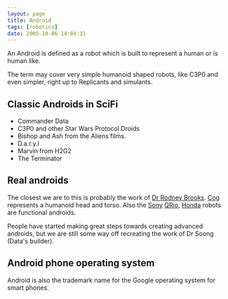 ```yaml
---
layout: page
title: Android
tags: [robotics]
date: 2005-10-06 14:04:31
---
```

An Android is defined as a robot which is built to represent a human or is human like.

The term may cover very simple humanoid shaped robots, like C3P0 and even simpler, right up to Replicants and simulants.

## Classic Androids in SciFi

- Commander Data
- C3P0 and other Star Wars Protocol Droids
- Bishop and Ash from the Aliens films.
- D.a.r.y.l
- Marvin from H2G2
- The Terminator

## Real androids

The closest we are to this is probably the work of [Dr Rodney Brooks](/wiki/rodney_brooks.html "Rodney Brooks"). [Cog](/wiki/cog.html "A robotic model of human form and behaviour") represents a humanoid head and torso. Also the [Sony](/wiki/sony.html "Sony") [QRio](/wiki/qrio.html "Qrio"), [Honda](/wiki/honda.html "Honda") robots are functional androids.

People have started making great steps towards creating advanced androids, but we are still some way off recreating the work of Dr Soong (Data's builder).

## Android phone operating system

Android is also the trademark name for the Google operating system for smart phones.
